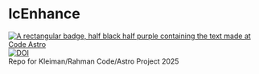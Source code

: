# lcEnhance
[![A rectangular badge, half black half purple containing the text made at Code Astro](https://img.shields.io/badge/Made%20at-Code/Astro-blueviolet.svg)](https://semaphorep.github.io/codeastro/)
[![DOI](https://zenodo.org/badge/1032063233.svg)](https://doi.org/10.5281/zenodo.16754382)
<br>
Repo for Kleiman/Rahman Code/Astro Project 2025
